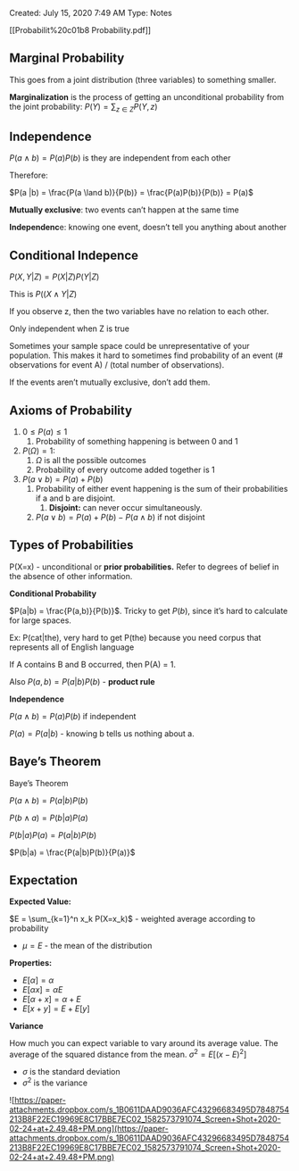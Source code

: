 Created: July 15, 2020 7:49 AM
Type: Notes

[[Probabilit%20c01b8 Probability.pdf]]

## Marginal Probability

This goes from a joint distribution (three variables) to something smaller.

**Marginalization** is the process of getting an unconditional probability from the joint probability: $P(Y) = \sum_{z \in Z} P(Y, z)$

## Independence

$P(a \land b) = P(a)P(b)$ is they are independent from each other

Therefore:

$P(a |b) = \frac{P(a \land b)}{P(b)} = \frac{P(a)P(b)}{P(b)} = P(a)$

**Mutually exclusive**: two events can’t happen at the same time

**Independenc**e: knowing one event, doesn’t tell you anything about another

## Conditional Indepence

$P(X, Y|Z) = P(X|Z)P(Y|Z)$

This is $P((X\land Y | Z)$

If you observe z, then the two variables have no relation to each other.

Only independent when Z is true

Sometimes your sample space could be unrepresentative of your population. This makes it hard to sometimes find probability of an event (# observations for event A) / (total number of observations).

If the events aren’t mutually exclusive, don’t add them.

## Axioms of Probability

1. $0 \leq P(a) \leq 1$
    1. Probability of something happening is between 0 and 1
2. $P(\Omega) = 1$:
    1. $\Omega$ is all the possible outcomes
    2. Probability of every outcome added together is 1
3. $P(a \lor b) = P(a) + P(b)$
    1. Probability of either event happening is the sum of their probabilities if a and b are disjoint.
        1. **Disjoint:** can never occur simultaneously.
    2. $P(a \lor b) = P(a) + P(b) - P(a \land b)$ if not disjoint

## Types of Probabilities

P(X=x) - unconditional or **prior probabilities.** Refer to degrees of belief in the absence of other information.

**Conditional Probability**

$P(a|b) = \frac{P(a,b)}{P(b)}$. Tricky to get $P(b)$, since it’s hard to calculate for large spaces.

Ex: P(cat|the), very hard to get P(the) because you need corpus that represents all of English language

If A contains B and B occurred, then P(A) = 1.

Also $P(a, b) = P(a|b)P(b)$ - **product rule**

**Independence**

$P(a \land b) = P(a)P(b)$ if independent

$P(a) = P(a|b)$ - knowing b tells us nothing about a.

## Baye’s Theorem

Baye’s Theorem

$P(a \land b) = P(a|b)P(b)$

$P(b \land a) = P(b|a)P(a)$

$P(b|a)P(a)=P(a|b)P(b)$

$P(b|a) = \frac{P(a|b)P(b)}{P(a)}$

## Expectation

**Expected Value:**

$E = \sum_{k=1}^n x_k P(X=x_k)$ - weighted average according to probability

- $\mu = E$ - the mean of the distribution

**Properties:**

- $E[\alpha] = \alpha$
- $E[\alpha x] = \alpha E$
- $E[\alpha + x] = \alpha + E$
- $E[x + y] = E + E[y]$

**Variance**

How much you can expect variable to vary around its average value. The average of the squared distance from the mean. $\sigma^2 =E[(x-E)^2]$

- $\sigma$ is the standard deviation
- $\sigma^2$ is the variance

![https://paper-attachments.dropbox.com/s_1B0611DAAD9036AFC43296683495D7848754213B8F22EC19969E8C17BBE7EC02_1582573791074_Screen+Shot+2020-02-24+at+2.49.48+PM.png](https://paper-attachments.dropbox.com/s_1B0611DAAD9036AFC43296683495D7848754213B8F22EC19969E8C17BBE7EC02_1582573791074_Screen+Shot+2020-02-24+at+2.49.48+PM.png)